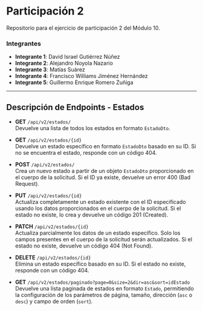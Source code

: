 # Participación 2

Repositorio para el ejercicio de participación 2 del Módulo 10.

### Integrantes

- **Integrante 1**: David Israel Gutiérrez Núñez
- **Integrante 2**: Alejandro Noyola Nazario
- **Integrante 3**: Matías Suárez
- **Integrante 4**: Francisco Williams Jiménez Hernández
- **Integrante 5**: Guillermo Enrique Romero Zuñiga

---

## Descripción de Endpoints - Estados

- **GET** `/api/v2/estados/`  
  Devuelve una lista de todos los estados en formato `EstadoDto`.
  
- **GET** `/api/v2/estados/{id}`  
  Devuelve un estado específico en formato `EstadoDto` basado en su ID. Si no se encuentra el estado, responde con un código 404.

- **POST** `/api/v2/estados/`  
  Crea un nuevo estado a partir de un objeto `EstadoDto` proporcionado en el cuerpo de la solicitud. Si el ID ya existe, devuelve un error 400 (Bad Request).

- **PUT** `/api/v2/estados/{id}`  
  Actualiza completamente un estado existente con el ID especificado usando los datos proporcionados en el cuerpo de la solicitud. Si el estado no existe, lo crea y devuelve un código 201 (Created).

- **PATCH** `/api/v2/estados/{id}`  
  Actualiza parcialmente los datos de un estado específico. Solo los campos presentes en el cuerpo de la solicitud serán actualizados. Si el estado no existe, devuelve un código 404 (Not Found).

- **DELETE** `/api/v2/estados/{id}`  
  Elimina un estado específico basado en su ID. Si el estado no existe, responde con un código 404.

- **GET** `/api/v2/estados/paginado?page=0&size=2&dir=asc&sort=idEstado`  
  Devuelve una lista paginada de estados en formato `Estado`, permitiendo la configuración de los parámetros de página, tamaño, dirección (`asc` o `desc`) y campo de orden (`sort`). 
